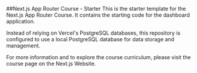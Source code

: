 ##Next.js App Router Course - Starter
This is the starter template for the Next.js App Router Course. It contains the starting code for the dashboard application.

Instead of relying on Vercel's PostgreSQL databases, this repository is configured to use a local PostgreSQL database for data storage and management.

For more information and to explore the course curriculum, please visit the course page on the Next.js Website.
